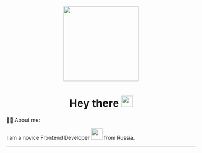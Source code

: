 <div id="header" align="center">
  <img src="https://media.giphy.com/media/qgQUggAC3Pfv687qPC/giphy.gif" width="200"/>
  <h1>
    Hey there
    <img src="https://media.giphy.com/media/hvRJCLFzcasrR4ia7z/giphy.gif" width="30px"/>
  </h1>
</div>

:man_technologist: About me:

I am a novice Frontend Developer <img src="https://media.giphy.com/media/WUlplcMpOCEmTGBtBW/giphy.gif" width="30"> from Russia.

---
